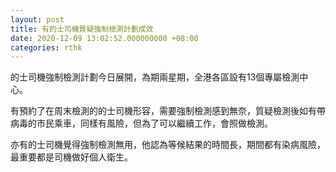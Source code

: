 ```yaml
---
layout: post
title: 有的士司機質疑強制檢測計劃成效
date: 2020-12-09 13:02:52.000000000 +08:00
categories: rthk
---
```


的士司機強制檢測計劃今日展開，為期兩星期，全港各區設有13個專屬檢測中心。

有預約了在周末檢測的的士司機形容，需要強制檢測感到無奈，質疑檢測後如有帶病毒的市民乘車，同樣有風險，但為了可以繼續工作，會照做檢測。

亦有的士司機覺得強制檢測無用，他認為等候結果的時間長，期間都有染病風險，最重要都是司機做好個人衛生。
